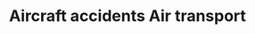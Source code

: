 ---
title: Aircraft accidents Air transport
longTitle: 'Aircraft accidents, Air transport'
tags:
- gccommon
relatedTerm:
- "[[Air safety]]"
---